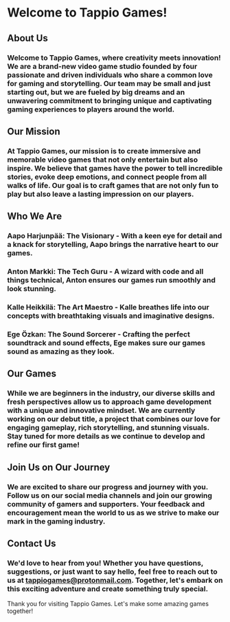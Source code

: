 # Welcome to Tappio Games!
## About Us
### Welcome to Tappio Games, where creativity meets innovation! We are a brand-new video game studio founded by four passionate and driven individuals who share a common love for gaming and storytelling. Our team may be small and just starting out, but we are fueled by big dreams and an unwavering commitment to bringing unique and captivating gaming experiences to players around the world.

## Our Mission
### At Tappio Games, our mission is to create immersive and memorable video games that not only entertain but also inspire. We believe that games have the power to tell incredible stories, evoke deep emotions, and connect people from all walks of life. Our goal is to craft games that are not only fun to play but also leave a lasting impression on our players.

## Who We Are
### Aapo Harjunpää: The Visionary - With a keen eye for detail and a knack for storytelling, Aapo brings the narrative heart to our games.
### Anton Markki: The Tech Guru - A wizard with code and all things technical, Anton ensures our games run smoothly and look stunning.
### Kalle Heikkilä: The Art Maestro - Kalle breathes life into our concepts with breathtaking visuals and imaginative designs.
### Ege Özkan: The Sound Sorcerer - Crafting the perfect soundtrack and sound effects, Ege makes sure our games sound as amazing as they look.

## Our Games
### While we are beginners in the industry, our diverse skills and fresh perspectives allow us to approach game development with a unique and innovative mindset. We are currently working on our debut title, a project that combines our love for engaging gameplay, rich storytelling, and stunning visuals. Stay tuned for more details as we continue to develop and refine our first game!

## Join Us on Our Journey
### We are excited to share our progress and journey with you. Follow us on our social media channels and join our growing community of gamers and supporters. Your feedback and encouragement mean the world to us as we strive to make our mark in the gaming industry.

## Contact Us
### We'd love to hear from you! Whether you have questions, suggestions, or just want to say hello, feel free to reach out to us at tappiogames@protonmail.com. Together, let's embark on this exciting adventure and create something truly special.

Thank you for visiting Tappio Games. Let's make some amazing games together!
